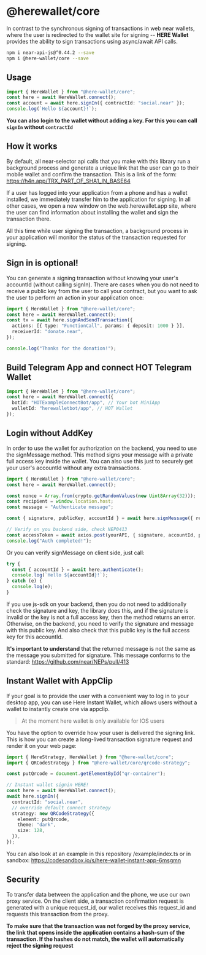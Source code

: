 # @herewallet/core

In contrast to the synchronous signing of transactions in web near wallets, where the user is redirected to the wallet site for signing -- **HERE Wallet** provides the ability to sign transactions using async/await API calls.

```bash
npm i near-api-js@^0.44.2 --save
npm i @here-wallet/core --save
```

## Usage

```ts
import { HereWallet } from "@here-wallet/core";
const here = await HereWallet.connect();
const account = await here.signIn({ contractId: "social.near" });
console.log(`Hello ${account}!`);
```

**You can also login to the wallet without adding a key. For this you can call `signIn` without `contractId`**

## How it works

By default, all near-selector api calls that you make with this library run a background process and generate a unique link that the user can go to their mobile wallet and confirm the transaction. This is a link of the form: https://h4n.app/TRX_PART_OF_SHA1_IN_BASE64

If a user has logged into your application from a phone and has a wallet installed, we immediately transfer him to the application for signing. In all other cases, we open a new window on the web.herewallet.app site, where the user can find information about installing the wallet and sign the transaction there.

All this time while user signing the transaction, a background process in your application will monitor the status of the transaction requested for signing.

## Sign in is optional!

You can generate a signing transaction without knowing your user's accountId (without calling signIn).
There are cases when you do not need to receive a public key from the user to call your contract, but you want to ask the user to perform an action in your application once:

```ts
import { HereWallet } from "@here-wallet/core";
const here = await HereWallet.connect();
const tx = await here.signAndSendTransaction({
  actions: [{ type: "FunctionCall", params: { deposit: 1000 } }],
  receiverId: "donate.near",
});

console.log("Thanks for the donation!");
```

## Build Telegram App and connect HOT Telegram Wallet

```ts
import { HereWallet } from "@here-wallet/core";
const here = await HereWallet.connect({
  botId: "HOTExampleConnectBot/app", // Your bot MiniApp
  walletId: "herewalletbot/app", // HOT Wallet
});
```

## Login without AddKey

In order to use the wallet for authorization on the backend, you need to use the signMessage method.
This method signs your message with a private full access key inside the wallet. You can also use this just to securely get your user's accountId without any extra transactions.

```ts
import { HereWallet } from "@here-wallet/core";
const here = await HereWallet.connect();

const nonce = Array.from(crypto.getRandomValues(new Uint8Array(32)));
const recipient = window.location.host;
const message = "Authenticate message";

const { signature, publicKey, accountId } = await here.signMessage({ recipient, nonce, message });

// Verify on you backend side, check NEP0413
const accessToken = await axios.post(yourAPI, { signature, accountId, publicKey, nonce, message, recipient });
console.log("Auth completed!");
```

Or you can verify signMessage on client side, just call:

```ts
try {
  const { accountId } = await here.authenticate();
  console.log(`Hello ${accountId}!`);
} catch (e) {
  console.log(e);
}
```

If you use js-sdk on your backend, then you do not need to additionally check the signature and key, the library does this, and if the signature is invalid or the key is not a full access key, then the method returns an error.
Otherwise, on the backend, you need to verify the signature and message with this public key. And also check that this public key is the full access key for this accountId.

**It's important to understand** that the returned message is not the same as the message you submitted for signature.
This message conforms to the standard: https://github.com/near/NEPs/pull/413

## Instant Wallet with AppClip

If your goal is to provide the user with a convenient way to log in to your desktop app, you can use Here Instant Wallet, which allows users without a wallet to instantly create one via appclip.

> At the moment here wallet is only available for IOS users

You have the option to override how your user is delivered the signing link.
This is how you can create a long-lived transaction signature request and render it on your web page:

```ts
import { HereStrategy, HereWallet } from "@here-wallet/core";
import { QRCodeStrategy } from "@here-wallet/core/qrcode-strategy";

const putQrcode = document.getElementById("qr-container");

// Instant wallet signin HERE!
const here = await HereWallet.connect();
await here.signIn({
  contractId: "social.near",
  // override default connect strategy
  strategy: new QRCodeStrategy({
    element: putQrcode,
    theme: "dark",
    size: 128,
  }),
});
```

You can also look at an example in this repository /example/index.ts or in sandbox:
https://codesandbox.io/s/here-wallet-instant-app-6msgmn

## Security

To transfer data between the application and the phone, we use our own proxy service.
On the client side, a transaction confirmation request is generated with a unique request_id, our wallet receives this request_id and requests this transaction from the proxy.

**To make sure that the transaction was not forged by the proxy service, the link that opens inside the application contains a hash-sum of the transaction. If the hashes do not match, the wallet will automatically reject the signing request**

